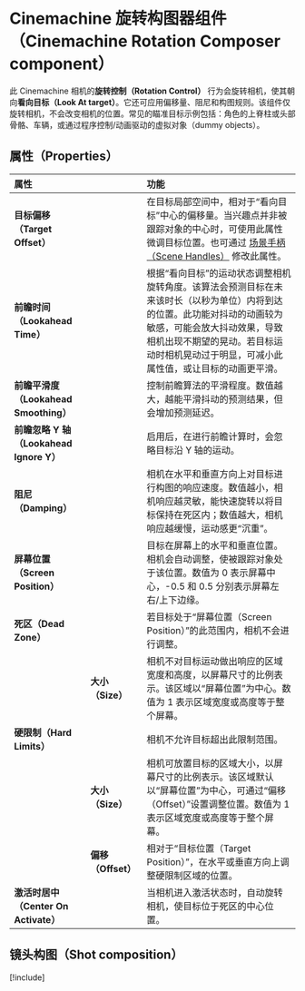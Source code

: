 # Cinemachine 旋转构图器组件（Cinemachine Rotation Composer component）

此 Cinemachine 相机的**旋转控制（Rotation Control）** 行为会旋转相机，使其朝向**看向目标（Look At target）**。它还可应用偏移量、阻尼和构图规则。该组件仅旋转相机，不会改变相机的位置。常见的瞄准目标示例包括：角色的上脊柱或头部骨骼、车辆，或通过程序控制/动画驱动的虚拟对象（dummy objects）。


## 属性（Properties）

| **属性** || **功能** |
|:---|:---|:---|
| **目标偏移（Target Offset）** || 在目标局部空间中，相对于“看向目标”中心的偏移量。当兴趣点并非被跟踪对象的中心时，可使用此属性微调目标位置。也可通过 [场景手柄（Scene Handles）](handles.md) 修改此属性。 |
| **前瞻时间（Lookahead Time）** || 根据“看向目标”的运动状态调整相机旋转角度。该算法会预测目标在未来该时长（以秒为单位）内将到达的位置。此功能对抖动的动画较为敏感，可能会放大抖动效果，导致相机出现不期望的晃动。若目标运动时相机晃动过于明显，可减小此属性值，或让目标的动画更平滑。 |
| **前瞻平滑度（Lookahead Smoothing）** || 控制前瞻算法的平滑程度。数值越大，越能平滑抖动的预测结果，但会增加预测延迟。 |
| **前瞻忽略 Y 轴（Lookahead Ignore Y）** || 启用后，在进行前瞻计算时，会忽略目标沿 Y 轴的运动。 |
| **阻尼（Damping）** || 相机在水平和垂直方向上对目标进行构图的响应速度。数值越小，相机响应越灵敏，能快速旋转以将目标保持在死区内；数值越大，相机响应越缓慢，运动感更“沉重”。 |
| **屏幕位置（Screen Position）** || 目标在屏幕上的水平和垂直位置。相机会自动调整，使被跟踪对象处于该位置。数值为 0 表示屏幕中心，-0.5 和 0.5 分别表示屏幕左右/上下边缘。 |
| **死区（Dead Zone）** || 若目标处于“屏幕位置（Screen Position）”的此范围内，相机不会进行调整。 |
|| **大小（Size）** | 相机不对目标运动做出响应的区域宽度和高度，以屏幕尺寸的比例表示。该区域以“屏幕位置”为中心。数值为 1 表示区域宽度或高度等于整个屏幕。 |
| **硬限制（Hard Limits）** || 相机不允许目标超出此限制范围。 |
|| **大小（Size）** | 相机可放置目标的区域大小，以屏幕尺寸的比例表示。该区域默认以“屏幕位置”为中心，可通过“偏移（Offset）”设置调整位置。数值为 1 表示区域宽度或高度等于整个屏幕。 |
|| **偏移（Offset）** | 相对于“目标位置（Target Position）”，在水平或垂直方向上调整硬限制区域的位置。 |
| **激活时居中（Center On Activate）** || 当相机进入激活状态时，自动旋转相机，使目标位于死区的中心位置。 |


## 镜头构图（Shot composition）

[!include[](includes/shot-composition.md)]